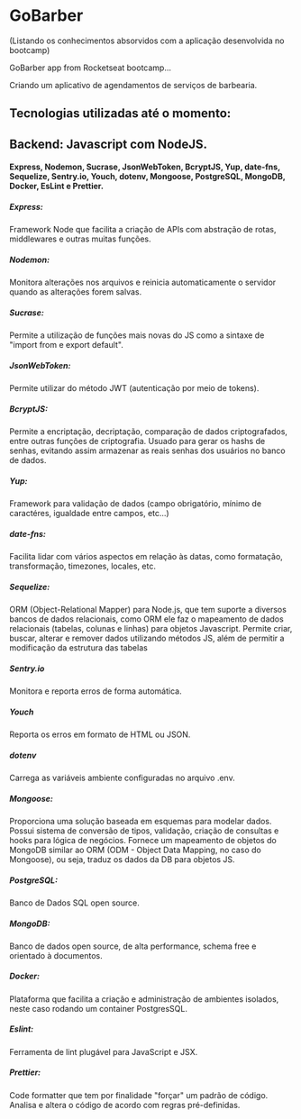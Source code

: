 # GoBarber

(Listando os conhecimentos absorvidos com a aplicação desenvolvida no bootcamp)

GoBarber app from Rocketseat bootcamp...

Criando um aplicativo de agendamentos de serviços de barbearia.

## Tecnologias utilizadas até o momento:

## Backend: Javascript com NodeJS.
 #### Express, Nodemon, Sucrase, JsonWebToken, BcryptJS, Yup, date-fns, Sequelize, Sentry.io, Youch, dotenv, Mongoose, PostgreSQL, MongoDB, Docker, EsLint e Prettier. 

##### Express: 
Framework Node que facilita a criação de APIs com abstração de rotas, middlewares e outras muitas funções.

##### Nodemon: 
Monitora alterações nos arquivos e reinicia automaticamente o servidor quando as alterações forem salvas.

##### Sucrase:
Permite a utilização de funções mais novas do JS como a sintaxe de "import from e export default".

##### JsonWebToken:
Permite utilizar do método JWT (autenticação por meio de tokens). 

##### BcryptJS:
Permite a encriptação, decriptação, comparação de dados criptografados, entre outras funções de criptografia. Usuado para gerar os hashs de senhas, evitando assim armazenar as reais senhas dos usuários no banco de dados.

##### Yup:
Framework para validação de dados (campo obrigatório, mínimo de caractéres, igualdade entre campos, etc...)

##### date-fns:
Facilita lidar com vários aspectos em relação às datas, como formatação, transformação, timezones, locales, etc.

##### Sequelize:
ORM (Object-Relational Mapper) para Node.js, que tem suporte a diversos bancos de dados relacionais, como ORM ele faz o mapeamento de dados relacionais (tabelas, colunas e linhas) para objetos Javascript. Permite criar, buscar, alterar e remover dados utilizando métodos JS, além de permitir a modificação da estrutura das tabelas

##### Sentry.io
Monitora e reporta erros de forma automática.

##### Youch
Reporta os erros em formato de HTML ou JSON.

##### dotenv
Carrega as variáveis ambiente configuradas no arquivo .env.

##### Mongoose:
Proporciona uma solução baseada em esquemas para modelar dados. Possui sistema de conversão de tipos, validação, criação de consultas e hooks para lógica de negócios. Fornece um mapeamento de objetos do MongoDB similar ao ORM (ODM - Object Data Mapping, no caso do Mongoose), ou seja, traduz os dados da DB para objetos JS.

##### PostgreSQL:
Banco de Dados SQL open source.

##### MongoDB:
Banco de dados open source, de alta performance, schema free e orientado à documentos.

##### Docker:
Plataforma que facilita a criação e administração de ambientes isolados, neste caso rodando um container PostgresSQL.

##### Eslint:
Ferramenta de lint plugável para JavaScript e JSX. 

##### Prettier:
Code formatter que tem por finalidade "forçar" um padrão de código. Analisa e altera o código de acordo com regras pré-definidas.
